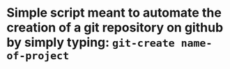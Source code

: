 # Simple script meant to automate the creation of a git repository on github by simply typing: `git-create name-of-project`
